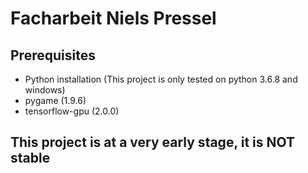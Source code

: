 # Facharbeit Niels Pressel

## Prerequisites

* Python installation (This project is only tested on python 3.6.8 and windows)
* pygame (1.9.6)
* tensorflow-gpu (2.0.0)

## This project is at a very early stage, it is NOT stable